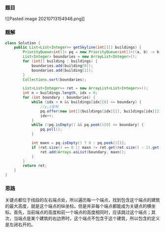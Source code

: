 ### 题目
![[Pasted image 20210713154948.png]]

### 题解
```java
class Solution {
    public List<List<Integer>> getSkyline(int[][] buildings) {
        PriorityQueue<int[]> pq = new PriorityQueue<int[]>((a, b) -> b[1] - a[1]);
        List<Integer> boundaries = new ArrayList<Integer>();
        for (int[] building : buildings) {
            boundaries.add(building[0]);
            boundaries.add(building[1]);
        }
        Collections.sort(boundaries);

        List<List<Integer>> ret = new ArrayList<List<Integer>>();
        int n = buildings.length, idx = 0;
        for (int boundary : boundaries) {
            while (idx < n && buildings[idx][0] <= boundary) {
                //y,z坐标
                pq.offer(new int[]{buildings[idx][1], buildings[idx][2]});
                idx++;
            }
            while (!pq.isEmpty() && pq.peek()[0] <= boundary) {
                pq.poll();
            }

            int maxn = pq.isEmpty() ? 0 : pq.peek()[1];
            if (ret.size() == 0 || maxn != ret.get(ret.size() - 1).get(1)) {
                ret.add(Arrays.asList(boundary, maxn));
            }
        }
        return ret;
    }
}
```

### 思路
关键点都位于线段的左右端点处，所以遍历每一个端点，找到包含这个端点的建筑的最大高度，就是这个端点的纵坐标。但是并非每个端点都能成为关键点的横坐标。首先，当前端点的高度和前一个端点的高度相同时，应该跳过这个端点；其次，当端点是某个建筑的右边界时，这个端点不包含于这个建筑，所以包含的定义是左闭右开的。